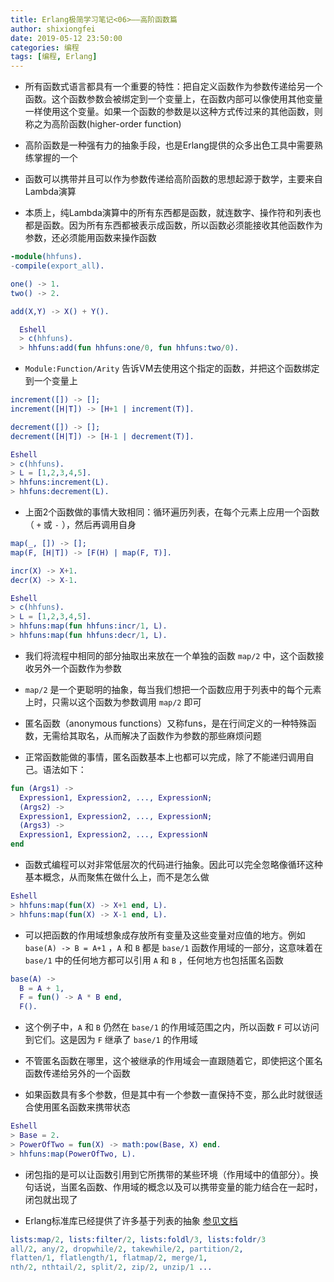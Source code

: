 ```yaml
---
title: Erlang极简学习笔记<06>——高阶函数篇
author: shixiongfei
date: 2019-05-12 23:50:00
categories: 编程
tags: [编程, Erlang]
---
```


- 所有函数式语言都具有一个重要的特性：把自定义函数作为参数传递给另一个函数。这个函数参数会被绑定到一个变量上，在函数内部可以像使用其他变量一样使用这个变量。如果一个函数的参数是以这种方式传过来的其他函数，则称之为高阶函数(higher-order function)

- 高阶函数是一种强有力的抽象手段，也是Erlang提供的众多出色工具中需要熟练掌握的一个

- 函数可以携带并且可以作为参数传递给高阶函数的思想起源于数学，主要来自Lambda演算

- 本质上，纯Lambda演算中的所有东西都是函数，就连数字、操作符和列表也都是函数。因为所有东西都被表示成函数，所以函数必须能接收其他函数作为参数，还必须能用函数来操作函数

```erlang
-module(hhfuns).
-compile(export_all).

one() -> 1.
two() -> 2.

add(X,Y) -> X() + Y().
```

```erlang
  Eshell
  > c(hhfuns).
  > hhfuns:add(fun hhfuns:one/0, fun hhfuns:two/0).
```

- `Module:Function/Arity` 告诉VM去使用这个指定的函数，并把这个函数绑定到一个变量上

```erlang
increment([]) -> [];
increment([H|T]) -> [H+1 | increment(T)].

decrement([]) -> [];
decrement([H|T]) -> [H-1 | decrement(T)].
```

```erlang
Eshell
> c(hhfuns).
> L = [1,2,3,4,5].
> hhfuns:increment(L).
> hhfuns:decrement(L).
```

- 上面2个函数做的事情大致相同：循环遍历列表，在每个元素上应用一个函数（ `+` 或 `-` ），然后再调用自身

```erlang
map(_, []) -> [];
map(F, [H|T]) -> [F(H) | map(F, T)].

incr(X) -> X+1.
decr(X) -> X-1.
```

```erlang
Eshell
> c(hhfuns).
> L = [1,2,3,4,5].
> hhfuns:map(fun hhfuns:incr/1, L).
> hhfuns:map(fun hhfuns:decr/1, L).
```

- 我们将流程中相同的部分抽取出来放在一个单独的函数 `map/2` 中，这个函数接收另外一个函数作为参数

- `map/2` 是一个更聪明的抽象，每当我们想把一个函数应用于列表中的每个元素上时，只需以这个函数为参数调用 `map/2` 即可

- 匿名函数（anonymous functions）又称funs，是在行间定义的一种特殊函数，无需给其取名，从而解决了函数作为参数的那些麻烦问题

- 正常函数能做的事情，匿名函数基本上也都可以完成，除了不能递归调用自己。语法如下：

```erlang
fun (Args1) ->
  Expression1, Expression2, ..., ExpressionN;
  (Args2) ->
  Expression1, Expression2, ..., ExpressionN;
  (Args3) ->
  Expression1, Expression2, ..., ExpressionN
end
```

- 函数式编程可以对非常低层次的代码进行抽象。因此可以完全忽略像循环这种基本概念，从而聚焦在做什么上，而不是怎么做

```erlang
Eshell
> hhfuns:map(fun(X) -> X+1 end, L).
> hhfuns:map(fun(X) -> X-1 end, L).
```

- 可以把函数的作用域想象成存放所有变量及这些变量对应值的地方。例如 `base(A) -> B = A+1` ，`A` 和 `B` 都是 `base/1` 函数作用域的一部分，这意味着在 `base/1` 中的任何地方都可以引用 `A` 和 `B` ，任何地方也包括匿名函数

```erlang
base(A) ->
  B = A + 1,
  F = fun() -> A * B end,
  F().
```

- 这个例子中，`A` 和 `B` 仍然在 `base/1` 的作用域范围之内，所以函数 `F` 可以访问到它们。这是因为 `F` 继承了 `base/1` 的作用域

- 不管匿名函数在哪里，这个被继承的作用域会一直跟随着它，即使把这个匿名函数传递给另外的一个函数

- 如果函数具有多个参数，但是其中有一个参数一直保持不变，那么此时就很适合使用匿名函数来携带状态

```erlang
Eshell
> Base = 2.
> PowerOfTwo = fun(X) -> math:pow(Base, X) end.
> hhfuns:map(PowerOfTwo, L).
```

- 闭包指的是可以让函数引用到它所携带的某些环境（作用域中的值部分）。换句话说，当匿名函数、作用域的概念以及可以携带变量的能力结合在一起时，闭包就出现了

- Erlang标准库已经提供了许多基于列表的抽象 [参见文档](http://erlang.org/doc/man/lists.html)

```erlang
lists:map/2, lists:filter/2, lists:foldl/3, lists:foldr/3
all/2, any/2, dropwhile/2, takewhile/2, partition/2,
flatten/1, flatlength/1, flatmap/2, merge/1,
nth/2, nthtail/2, split/2, zip/2, unzip/1 ...
```
